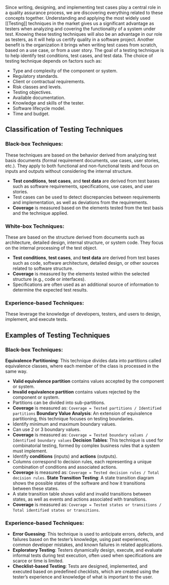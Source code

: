 Since writing, designing, and implementing test cases play a central role in a quality assurance process, we are discovering everything related to these concepts together. Understanding and applying the most widely used [[Testing]] techniques in the market gives us a significant advantage as testers when analyzing and covering the functionality of a system under test.
Knowing these testing techniques will also be an advantage in our role as testers, as it will help us certify quality in a software project. Another benefit is the organization it brings when writing test cases from scratch, based on a use case, or from a user story.
The goal of a testing technique is to help identify test conditions, test cases, and test data. The choice of testing technique depends on factors such as:
- Type and complexity of the component or system.
- Regulatory standards.
- Client or contractual requirements.
- Risk classes and levels.
- Testing objectives.
- Available documentation.
- Knowledge and skills of the tester.
- Software lifecycle model.
- Time and budget.
## Classification of Testing Techniques
### Black-box Techniques:
These techniques are based on the behavior derived from analyzing test basis documents (formal requirement documents, use cases, user stories, etc.). They apply to both functional and non-functional tests and focus on inputs and outputs without considering the internal structure.
- **Test conditions**, **test cases**, and **test data** are derived from test bases such as software requirements, specifications, use cases, and user stories.
- Test cases can be used to detect discrepancies between requirements and implementation, as well as deviations from the requirements.
- **Coverage** is measured based on the elements tested from the test basis and the technique applied.
### White-box Techniques:
These are based on the structure derived from documents such as architecture, detailed design, internal structure, or system code. They focus on the internal processing of the test object.
- **Test conditions**, **test cases**, and **test data** are derived from test bases such as code, software architecture, detailed design, or other sources related to software structure.
- **Coverage** is measured by the elements tested within the selected structure (e.g., code or interfaces).
- Specifications are often used as an additional source of information to determine the expected test results.
### Experience-based Techniques:
These leverage the knowledge of developers, testers, and users to design, implement, and execute tests.
## Examples of Testing Techniques
### Black-box Techniques:
**Equivalence Partitioning**: This technique divides data into partitions called equivalence classes, where each member of the class is processed in the same way.
- **Valid equivalence partition** contains values accepted by the component or system.
- **Invalid equivalence partition** contains values rejected by the component or system.
- Partitions can be divided into sub-partitions.
- **Coverage** is measured as:  `Coverage = Tested partitions / Identified partitions`
**Boundary Value Analysis**: An extension of equivalence partitioning, this technique focuses on testing boundaries.
- Identify minimum and maximum boundary values.
- Can use 2 or 3 boundary values.
- **Coverage** is measured as:  `Coverage = Tested boundary values / Identified boundary values`
**Decision Tables**: This technique is used for combinatorial testing, formed by complex business rules that a system must implement.
- Identify **conditions** (inputs) and **actions** (outputs).
- Columns correspond to decision rules, each representing a unique combination of conditions and associated actions.
- **Coverage** is measured as:  `Coverage = Tested decision rules / Total decision rules`.
**State Transition Testing**: A state transition diagram shows the possible states of the software and how it transitions between these states.
- A state transition table shows valid and invalid transitions between states, as well as events and actions associated with transitions.
- **Coverage** is measured as:  `Coverage = Tested states or transitions / Total identified states or transitions`.
### Experience-based Techniques:
- **Error Guessing**: This technique is used to anticipate errors, defects, and failures based on the tester’s knowledge, using past experiences, common developer mistakes, and known failures in related applications.
- **Exploratory Testing**: Testers dynamically design, execute, and evaluate informal tests during test execution, often used when specifications are scarce or time is limited.
- **Checklist-based Testing**: Tests are designed, implemented, and executed based on predefined checklists, which are created using the tester’s experience and knowledge of what is important to the user.
